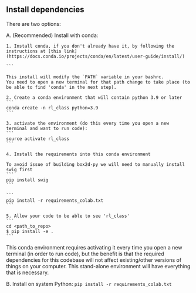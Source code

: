 ## Install dependencies

There are two options:

A. (Recommended) Install with conda:

	1. Install conda, if you don't already have it, by following the instructions at [this link](https://docs.conda.io/projects/conda/en/latest/user-guide/install/)

	```

	This install will modify the `PATH` variable in your bashrc.
	You need to open a new terminal for that path change to take place (to be able to find 'conda' in the next step).

	2. Create a conda environment that will contain python 3.9 or later
	```
	conda create -n rl_class python=3.9
	```

	3. activate the environment (do this every time you open a new terminal and want to run code):
	```
	source activate rl_class
	```

	4. Install the requirements into this conda environment

	To avoid issue of building box2d-py we will need to manually install swig first
	```
	pip install swig
	```

	```
	pip install -r requirements_colab.txt
	```

	5. Allow your code to be able to see 'rl_class'
	```
	cd <path_to_repo>
	$ pip install -e .
	```

This conda environment requires activating it every time you open a new terminal (in order to run code), but the benefit is that the required dependencies for this codebase will not affect existing/other versions of things on your computer. This stand-alone environment will have everything that is necessary.


B. Install on system Python:
	```
	pip install -r requirements_colab.txt
	```


